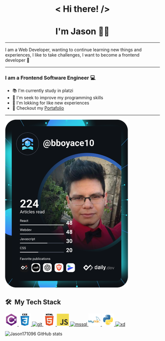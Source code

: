 <h1 align="center">
    < Hi there! />
     
</h1>
<h1 align="center">
    I'm Jason 👨‍💻
</h1>


-------
I am a Web Developer, wanting to continue learning new things and experiences, I like to take challenges, I want to become a frontend developer 🤖

------

### I am a Frontend Software Engineer 💻
* 📚 I'm currently study in platzi 
* 🎇 I'm seek to improve my programming skills 
* 🤸‍ I'm lokking for like new experiences 
* 💼 Checkout my [Portafolio](https://jason171096.netlify.app/)

------

<a href="https://app.daily.dev/DailyDevTips"><img src="https://github.com/Jason171096/Jason171096/blob/main/devcard.svg" width="400" alt="Jason Bongers's Dev Card"/></a>
  
<h2> 🛠 &nbsp;My Tech Stack</h2>

<p align="left"> <a href="https://www.w3schools.com/cs/" target="_blank"> <img src="https://raw.githubusercontent.com/devicons/devicon/master/icons/csharp/csharp-original.svg" alt="csharp" width="40" height="40"/> </a> <a href="https://www.w3schools.com/css/" target="_blank"> <img src="https://raw.githubusercontent.com/devicons/devicon/master/icons/css3/css3-original-wordmark.svg" alt="css3" width="40" height="40"/> </a> <a href="https://git-scm.com/" target="_blank"> <img src="https://www.vectorlogo.zone/logos/git-scm/git-scm-icon.svg" alt="git" width="40" height="40"/> </a> <a href="https://www.w3.org/html/" target="_blank"> <img src="https://raw.githubusercontent.com/devicons/devicon/master/icons/html5/html5-original-wordmark.svg" alt="html5" width="40" height="40"/> </a> <a href="https://developer.mozilla.org/en-US/docs/Web/JavaScript" target="_blank"> <img src="https://raw.githubusercontent.com/devicons/devicon/master/icons/javascript/javascript-original.svg" alt="javascript" width="40" height="40"/> </a> <a href="https://www.microsoft.com/en-us/sql-server" target="_blank"> <img src="https://cdn.worldvectorlogo.com/logos/microsoft-sql-server.svg" alt="mssql" width="40" height="40"/> </a> <a href="https://www.mysql.com/" target="_blank"> <img src="https://raw.githubusercontent.com/devicons/devicon/master/icons/mysql/mysql-original-wordmark.svg" alt="mysql" width="40" height="40"/> </a> <a href="https://www.python.org" target="_blank"> <img src="https://raw.githubusercontent.com/devicons/devicon/master/icons/python/python-original.svg" alt="python" width="40" height="40"/> </a> <a href="https://www.adobe.com/products/xd.html" target="_blank"> <img src="https://cdn.worldvectorlogo.com/logos/adobe-xd.svg" alt="xd" width="40" height="40"/> </a> </p>

![Jason171096 GitHub stats](https://github-readme-stats.vercel.app/api?username=Jason171096&show_icons=true&theme=tokyonight)


